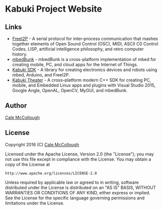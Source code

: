 # Kabuki Project Website

## Links
* [FreeI2P](https://github.com/Kabuki-Project/FreeI2P) - A serial protocol for inter-process communication that mashes together elements of Open Sound Control (OSC), MIDI, ASCII C0 Control Codes, LISP, artificial intelligence philosophy, and retro computer history.
* [mbedBunk](https://github.com/Kabuki-Project/mbedBunk) - mbedBunk is a cross-platform implementation of mbed for creating mobile, PC, and cloud apps for the Internet of Things.
* [Kabuki SDK](https://github.com/Kabuki-Project/Kabuki-SDK) - A library for creating electronics devices and robots using mbed, Arduino, and FreeI2P.
* [Kabuki Theater](https://github.com/Kabuki-Project/Kabuki-Theater) - A cross–platform modern C++ SDK for creating PC, mobile, and Embedded Linux apps and plugins with Visual Studio 2015, Google Angle, OpenAL, OpenCV, MyGUI, and mbedBunk.

## Author
[Cale McCollough](http://calemccollough.github.io)

## License
Copyright 2016 (C) [Cale McCollough](mailto:cale.mccollough@gmail.com)

Licensed under the Apache License, Version 2.0 (the "License");
you may not use this file except in compliance with the License.
You may obtain a copy of the License at

    http://www.apache.org/licenses/LICENSE-2.0

Unless required by applicable law or agreed to in writing, software
distributed under the License is distributed on an "AS IS" BASIS,
WITHOUT WARRANTIES OR CONDITIONS OF ANY KIND, either express or implied.
See the License for the specific language governing permissions and
limitations under the License.
